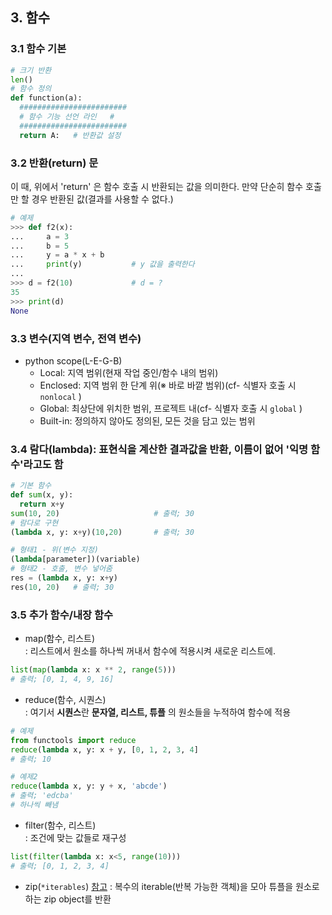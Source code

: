 ## 3. 함수
### 3.1 함수 기본
```py
# 크기 반환
len()
# 함수 정의
def function(a):
  ########################
  # 함수 기능 선언 라인   #
  ########################
  return A:   # 반환값 설정
```  

### 3.2 반환(return) 문  
이 때, 위에서 'return' 은 함수 호출 시 반환되는 값을 의미한다.
만약 단순히 함수 호출만 할 경우 반환된 값(결과를 사용할 수 없다.)
```py
# 예제
>>> def f2(x):
...     a = 3
...     b = 5
...     y = a * x + b
...     print(y)           # y 값을 출력한다
...
>>> d = f2(10)             # d = ?
35
>>> print(d)
None
```  

### 3.3 변수(지역 변수, 전역 변수)
* python scope(L-E-G-B)
  - Local: 지역 범위(현재 작업 중인/함수 내의 범위)
  - Enclosed: 지역 범위 한 단계 위(※ 바로 바깥 범위)(cf- 식별자 호출 시 `nonlocal` )
  - Global: 최상단에 위치한 범위, 프로젝트 내(cf- 식별자 호출 시 `global` )
  - Built-in: 정의하지 않아도 정의된, 모든 것을 담고 있는 범위

### 3.4 람다(lambda): 표현식을 계산한 결과값을 반환, 이름이 없어 '익명 함수'라고도 함
```py
# 기본 함수
def sum(x, y):
  return x+y
sum(10, 20)                     # 출력; 30
# 람다로 구현
(lambda x, y: x+y)(10,20)       # 출력; 30

# 형태1 - 위(변수 지정)
(lambda[parameter])(variable)
# 형태2 - 호출, 변수 넣어줌
res = (lambda x, y: x+y)
res(10, 20)   # 출력; 30
```

### 3.5 추가 함수/내장 함수
* map(함수, 리스트)  
: 리스트에서 원소를 하나씩 꺼내서 함수에 적용시켜 새로운 리스트에.  
```py
list(map(lambda x: x ** 2, range(5)))
# 출력; [0, 1, 4, 9, 16]
```

* reduce(함수, 시퀀스)  
: 여기서 **시퀀스**란 **문자열, 리스트, 튜플** 의 원소들을 누적하여 함수에 적용  
```py
# 예제
from functools import reduce
reduce(lambda x, y: x + y, [0, 1, 2, 3, 4]
# 출력; 10
```  
```py
# 예제2
reduce(lambda x, y: y + x, 'abcde')
# 출력; 'edcba'
# 하나씩 빼냄
```

* filter(함수, 리스트)  
: 조건에 맞는 값들로 재구성
```py
list(filter(lambda x: x<5, range(10)))
# 출력; [0, 1, 2, 3, 4]
```

* zip(`*iterables`)  [참고](2.%20제어%20구조.md)
: 복수의 iterable(반복 가능한 객체)을 모아 튜플을 원소로 하는 zip object를 반환
